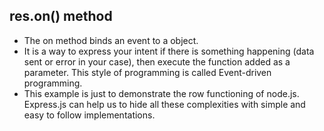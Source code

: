 ## res.on() method
* The on method binds an event to a object.
* It is a way to express your intent if there is something happening (data sent or error in your case), then execute the function added as a parameter. This style of programming is called Event-driven programming. 
* This example is just to demonstrate the row functioning of node.js. Express.js can help us to hide all these complexities with simple and easy to follow implementations.